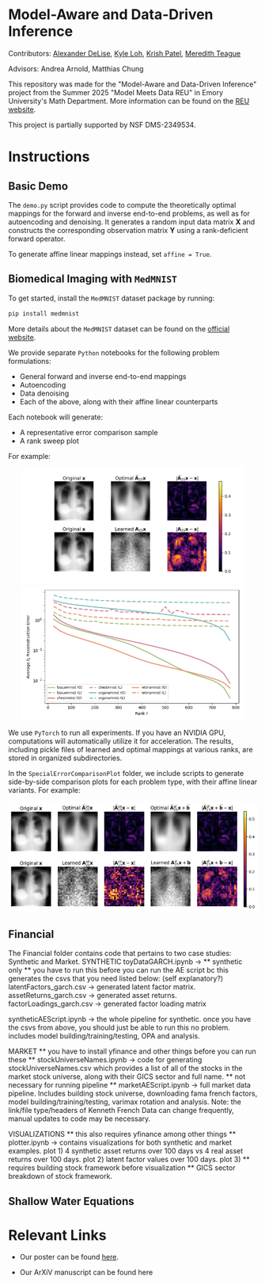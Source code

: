 # Model-Aware and Data-Driven Inference

Contributors: [Alexander DeLise](https://www.linkedin.com/in/alexanderdelise/), [Kyle Loh](https://www.linkedin.com/in/kyle-loh-a2a3272a9/), [Krish Patel](https://www.linkedin.com/in/krish-patel-1a8804224/), [Meredith Teague](https://www.linkedin.com/in/meredithcteague/)

Advisors: Andrea Arnold, Matthias Chung

This repository was made for the "Model-Aware and Data-Driven Inference" project from the Summer 2025 "Model Meets Data REU" in Emory University's Math Department. More information can be found on the [REU website](https://www.math.emory.edu/site/cmds-reuret/summer2025/).

This project is partially supported by NSF DMS-2349534. 

# Instructions
## Basic Demo
The `demo.py` script provides code to compute the theoretically optimal mappings for the forward and inverse end-to-end problems, as well as for autoencoding and denoising. It generates a random input data matrix $\mathbf{X}$ and constructs the corresponding observation matrix $\mathbf{Y}$ using a rank-deficient forward operator. 

To generate affine linear mappings instead, set `affine = True`.


## Biomedical Imaging with $\texttt{MedMNIST}$
To get started, install the $\texttt{MedMNIST}$ dataset package by running:
```python
pip install medmnist
```
More details about the $\texttt{MedMNIST}$ dataset can be found on the [official website](https://medmnist.com/). 

We provide separate `Python` notebooks for the following problem formulations:
- General forward and inverse end-to-end mappings
- Autoencoding
- Data denoising
- Each of the above, along with their affine linear counterparts

Each notebook will generate:
- A representative error comparison sample
- A rank sweep plot

For example:

<div align="center"> <img src="README-Pics/classic_chestmnist_mapping7181_errorcomparison.png" alt="errorSample" width="450"/> </div> <div align="center"> <img src="README-Pics/classic_ranksweep_200ep.png" alt="rankSweep" width="450"/> </div>

We use `PyTorch` to run all experiments. If you have an NVIDIA GPU, computations will automatically utilize it for acceleration. The results, including pickle files of learned and optimal mappings at various ranks, are stored in organized subdirectories.

In the `SpecialErrorComparisonPlot` folder, we include scripts to generate side-by-side comparison plots for each problem type, with their affine linear variants. For example:

<div align="center"> <img src="README-Pics/aeFullComparison.png" alt="errorSampleLinAffLin" width="600"/> </div>


## Financial

The Financial folder contains code that pertains to two case studies: Synthetic and Market. 
SYNTHETIC 
toyDataGARCH.ipynb -> ** synthetic only ** you have to run this before you can run the AE script bc this generates the csvs that you need listed below: (self explanatory?)
latentFactors_garch.csv -> generated latent factor matrix. 
assetReturns_garch.csv -> generated asset returns. 
factorLoadings_garch.csv -> generated factor loading matrix

syntheticAEScript.ipynb -> the whole pipeline for synthetic. once you have the csvs from above, you should just be able to run this no problem. includes model building/training/testing, OPA and analysis. 

MARKET
** you have to install yfinance and other things before you can run these ** 
stockUniverseNames.ipynb -> code for generating stockUniverseNames.csv which provides a list of all of the stocks in the market stock universe, along with their GICS sector and full name. ** not necessary for running pipeline ** 
marketAEScript.ipynb -> full market data pipeline. Includes building stock universe, downloading fama french factors, model building/training/testing, varimax rotation and analysis. Note: the link/file type/headers of Kenneth French Data can change frequently, manual updates to code may be necessary.

VISUALIZATIONS
** this also requires yfinance among other things ** 
plotter.ipynb -> contains visualizations for both synthetic and market examples. plot 1) 4 synthetic asset returns over 100 days vs 4 real asset returns over 100 days. plot 2) latent factor values over 100 days. plot 3) ** requires building stock framework before visualization ** GICS sector breakdown of stock framework. 


## Shallow Water Equations


# Relevant Links
- Our poster can be found [here](https://drive.google.com/file/d/1kZ1RPy-E8zGCxs_8ntEbNDc42YKNFbQ0/view?usp=drive_link).

- Our ArXiV manuscript can be found here
